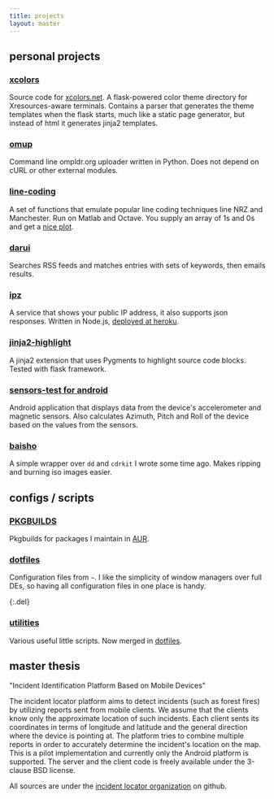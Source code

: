 ```yaml
---
title: projects
layout: master
---
```


personal projects
-----------------

### [xcolors][xcolors]
Source code for [xcolors.net][xcolors-net]. A flask-powered color theme directory for
Xresources-aware terminals. Contains a parser that generates the theme templates when the flask
starts, much like a static page generator, but instead of html it generates jinja2 templates.

### [omup][omup]
Command line ompldr.org uploader written in Python.
Does not depend on cURL or other external modules.

### [line-coding][lc]
A set of functions that emulate popular line coding techniques line NRZ and Manchester. Run on
Matlab and Octave. You supply an array of 1s and 0s and get a [nice plot][lc-wiki].

### [darui][darui]
Searches RSS feeds and matches entries with sets of keywords, then emails results.

### [ipz][ipz]
A service that shows your public IP address, it also supports json responses.
Written in Node.js, [deployed at heroku][ipz-h].

### [jinja2-highlight][j2h]
A jinja2 extension that uses Pygments to highlight source code blocks. Tested with flask framework.

### [sensors-test for android][sensors]
Android application that displays data from the device's accelerometer and magnetic sensors.
Also calculates Azimuth, Pitch and Roll of the device based on the values from the sensors.

### [baisho][baisho]
A simple wrapper over `dd` and `cdrkit` I wrote some time ago. Makes ripping and burning
iso images easier.

configs / scripts
-----------------

### [PKGBUILDS][pkg]
Pkgbuilds for packages I maintain in [AUR][aur].

### [dotfiles][dot]
Configuration files from `~`. I like the simplicity of window managers over full DEs, so having
all configuration files in one place is handy.

{:.del}
### [utilities][util]
Various useful little scripts. Now merged in [dotfiles][dot].

master thesis
-------------

"Incident Identification Platform Based on Mobile Devices"

The incident locator platform aims to detect incidents (such as forest fires) by utilizing reports sent from mobile clients. We assume that the clients know only the approximate location of such incidents. Each client sents its coordinates in terms of longitude and latitude and the general direction where the device is pointing at. The platform tries to combine multiple reports in order to accurately determine the incident's location on the map. This is a pilot implementation and currently only the Android platform is supported. The server and the client code is freely available under the 3-clause BSD license. 

All sources are under the [incident locator organization][ilocp] on github.


[xcolors]: https://github.com/tlatsas/xcolors
[xcolors-net]: http://xcolors.net/
[omup]: https://github.com/tlatsas/omup
[lc]: https://github.com/tlatsas/line-coding
[lc-wiki]: https://github.com/tlatsas/line-coding/wiki
[darui]: https://github.com/tlatsas/darui
[ipz]: https://github.com/tlatsas/ipz
[ipz-h]: http://ipz.herokuapp.com/
[j2h]: https://github.com/tlatsas/jinja2-highlight
[sensors]: https://github.com/tlatsas/sensors-test-android
[baisho]: https://github.com/tlatsas/baisho
[pkg]: https://github.com/tlatsas/pkgbuilds
[dot]: https://github.com/tlatsas/dotfiles
[util]: https://github.com/tlatsas/utils-scripts
[aur]: https://aur.archlinux.org/packages.php?SeB=m&K=tasidus
[ilocp]: https://github.com/ilocp
